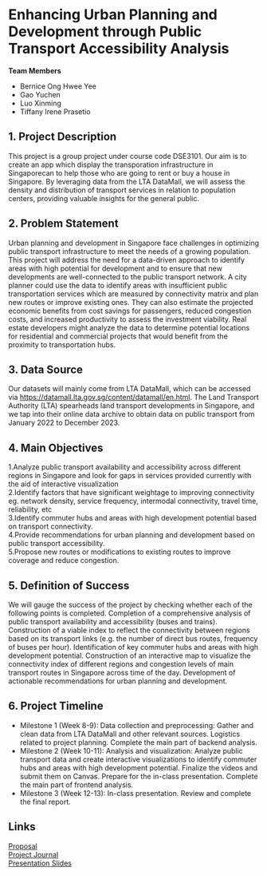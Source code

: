 # Enhancing Urban Planning and Development through Public Transport Accessibility Analysis

**Team Members**
- Bernice Ong Hwee Yee
- Gao Yuchen
- Luo Xinming
- Tiffany Irene Prasetio

## 1. Project Description
This project is a group project under course code DSE3101. Our aim is to create an app which display the transporation infrastructure in Singaporecan to help those who are going to rent or buy a house in Singapore. By leveraging data from the LTA DataMall, we will assess the density and distribution of transport services in relation to population centers, providing valuable insights for the general public. 


## 2. Problem Statement
Urban planning and development in Singapore face challenges in optimizing public transport infrastructure to meet the needs of a growing population. This project will address the need for a data-driven approach to identify areas with high potential for development and to ensure that new developments are well-connected to the public transport network.
A city planner could use the data to identify areas with insufficient public transportation services which are measured  by connectivity matrix and plan new routes or improve existing ones. They can also estimate the projected economic benefits from cost savings for passengers, reduced congestion costs, and increased productivity to assess the investment viability. 
Real estate developers might analyze the data to determine potential locations for residential and commercial projects that would benefit from the proximity to transportation hubs.
 
## 3. Data Source
Our datasets will mainly come from LTA DataMall, which can be accessed via https://datamall.lta.gov.sg/content/datamall/en.html. The Land Transport Authority (LTA) spearheads land transport developments in Singapore, and we tap into their online data archive to obtain data on public transport from January 2022 to December 2023. 

## 4. Main Objectives
1.Analyze public transport availability and accessibility across different regions in Singapore and look for gaps in services provided currently with the aid of interactive visualization \
2.Identify factors that have significant weightage to improving connectivity eg. network density, service frequency, intermodal connectivity, travel time, reliability, etc \
3.Identify commuter hubs and areas with high development potential based on transport connectivity.\
4.Provide recommendations for urban planning and development based on public transport accessibility.\
5.Propose new routes or modifications to existing routes to improve coverage and reduce congestion.


## 5. Definition of Success
We will gauge the success of the project by checking whether each of the following points is completed. 
Completion of a comprehensive analysis of public transport availability and accessibility (buses and trains).
Construction of a viable index to reflect the connectivity between regions based on its transport links (e.g. the number of direct bus routes, frequency of buses per hour).
Identification of key commuter hubs and areas with high development potential.
Construction of an interactive map to visualize the connectivity index of different regions and congestion levels of main transport routes in Singapore across time of the day.
Development of actionable recommendations for urban planning and development.


## 6. Project Timeline
- Milestone 1 (Week 8-9): Data collection and preprocessing: Gather and clean data from LTA DataMall and other relevant sources. Logistics related to project planning. Complete the main part of backend analysis. 
- Milestone 2 (Week 10-11): Analysis and visualization: Analyze public transport data and create interactive visualizations to identify commuter hubs and areas with high development potential. Finalize the videos and submit them on Canvas. Prepare for the in-class presentation. Complete the main part of frontend analysis. 
- Milestone 3 (Week 12-13): In-class presentation. Review and complete the final report. 

## Links
[Proposal](https://docs.google.com/document/d/1Rkk9R01Y3jouLnso1FWMFEfWWeDm70d52EWLyjCjkN0/edit)  
[Project Journal](https://docs.google.com/document/d/1KGUR0AjU_-qRQ1V9_KZUK9jvvysmgQItazL7bBX8p4k/edit)  
[Presentation Slides](https://docs.google.com/presentation/d/1V7o_LOmEEwV4NmvkGBOUjGETUEeECNjTOqy2Nqnfvh8/edit#slide=id.g2c95d7e93f3_0_3645)
